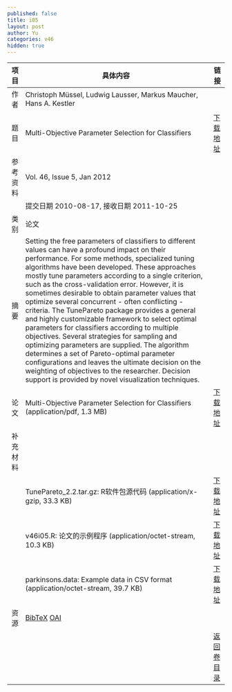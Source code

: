 ```yaml
---
published: false
title: i05
layout: post
author: Yu
categories: v46
hidden: true
---
```


| 项目 | 具体内容 | 链接 |
|---:|---|---|
| 作者 | Christoph Müssel, Ludwig Lausser, Markus Maucher, Hans A. Kestler| |
| 题目 |Multi-Objective Parameter Selection for Classifiers | [下载地址](http://www.jstatsoft.org/v46/i05/paper) |
| 参考资料 |Vol. 46, Issue 5, Jan 2012 | |
| | 提交日期 2010-08-17, 接收日期 2011-10-25| | 
| 类别 | 论文| |
| 摘要 | Setting the free parameters of classifiers to different values can have a profound impact on their performance. For some methods, specialized tuning algorithms have been developed. These approaches mostly tune parameters according to a single criterion, such as the cross-validation error. However, it is sometimes desirable to obtain parameter values that optimize several concurrent - often conflicting - criteria. The TunePareto package provides a general and highly customizable framework to select optimal parameters for classifiers according to multiple objectives. Several strategies for sampling and optimizing parameters are supplied. The algorithm determines a set of Pareto-optimal parameter configurations and leaves the ultimate decision on the weighting of objectives to the researcher. Decision support is provided by novel visualization techniques.| |
| 论文 | Multi-Objective Parameter Selection for Classifiers  (application/pdf, 1.3 MB)| [下载地址](http://www.jstatsoft.org/v46/i05/paper) |
| 补充材料 | | |
| |TunePareto_2.2.tar.gz: R软件包源代码  (application/x-gzip, 33.3 KB)|  [下载地址](http://www.jstatsoft.org/v46/i05/supp/1) |
| |v46i05.R:              论文的示例程序  (application/octet-stream, 10.3 KB)|  [下载地址](http://www.jstatsoft.org/v46/i05/supp/2) |
| |parkinsons.data:       Example data in CSV format  (application/octet-stream, 39.7 KB)|  [下载地址](http://www.jstatsoft.org/v46/i05/supp/3) |
| 资源 | [BibTeX](http://www.jstatsoft.org/v46/i05/bibtex) [OAI](http://www.jstatsoft.org/oai?verb=GetRecord&identifier=oai.jstatsoft/v46/i05&prefix=oai_dc)| |
| |  | [返回卷目录]({{site.baseurl}}/volume/v46.html) |